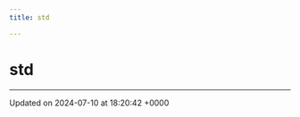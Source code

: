 ```yaml
---
title: std

---
```


# std








-------------------------------

Updated on 2024-07-10 at 18:20:42 +0000